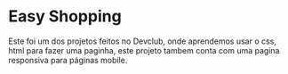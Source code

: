 <h1>Easy Shopping</h1>
<p>Este foi um dos projetos feitos no Devclub, onde aprendemos usar o css, html para fazer uma paginha, este projeto tambem conta com uma pagina responsiva para páginas mobile.</p>
